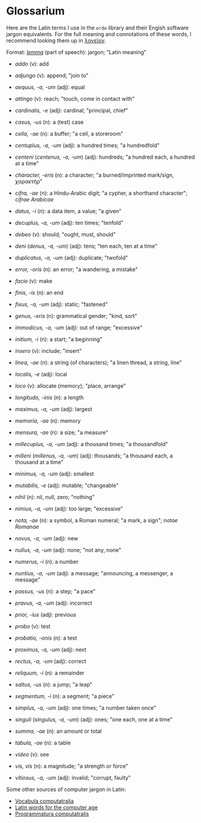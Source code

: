 # Glossarium

Here are the Latin terms I use in the `ordo` library and their Engish software
jargon equivalents.  For the full meaning and connotations of these words, I
recommend looking them up in [λογεῖον](https://logeion.uchicago.edu).

Format: _[lemma][1]_ (part of speech): jargon; "Latin meaning"

[1]: https://en.wikipedia.org/wiki/Lemma_(morphology)

- _addo_ (v): add
- _adjungo_ (v): append; "join to"
- _aequus, -a, -um_ (adj): equal
- _attingo_ (v): reach; "touch, come in contact with"


- _cardinalis, -e_ (adj): cardinal; "principal, chief"
- _casus, -us_ (n): a (test) case
- _cella, -ae_ (n): a buffer; "a cell, a storeroom"
- _centuplus, -a, -um_ (adj): a hundred times; "a hundredfold"
- _centeni_ (_centenus, -a, -um_) (adj): hundreds; "a hundred each, a hundred at a time"
- _character, -eris_ (n): a character; "a burned/imprinted mark/sign, χαρακτήρ"
- _cifra, -ae_ (n): a Hindu-Arabic digit; "a cypher, a shorthand character"; _cifrae Arabicae_ 


- _datus, -i_ (n): a data item, a value; "a given"
- _decuplus, -a, -um_ (adj): ten times; "tenfold"
- _debeo_ (v): should; "ought, must, should"
- _deni_ (_denus, -a, -um_) (adj): tens; "ten each, ten at a time"
- _duplicatus, -a, -um_ (adj): duplicate; "twofold"


- _error, -oris_ (n): an error; "a wandering, a mistake"


- _facio_ (v): make
- _finis, -is_ (n): an end
- _fixus, -a, -um_ (adj): static; "fastened"


- _genus, -eris_ (n): grammatical gender; "kind, sort"


- _immodicus, -a, -um_ (adj): out of range; "excessive"
- _initium, -i_ (n): a start; "a beginning"
- _insero_ (v): include; "insert"


- _linea, -ae_ (n): a string (of characters); "a linen thread, a string, line"
- _localis, -e_ (adj): local
- _loco_ (v): allocate (memory); "place, arrange"
- _longitudo, -inis_ (n): a length


- _maximus, -a, -um_ (adj): largest
- _memoria, -ae_ (n): memory
- _mensura, -ae_ (n): a size; "a measure"
- _millecuplus, -a, -um_ (adj): a thousand times; "a thousandfold"
- _milleni_ (_millenus, -a, -um_) (adj): thousands; "a thousand each, a thousand at a time"
- _minimus, -a, -um_ (adj): smallest
- _mutabilis, -e_ (adj): mutable; "changeable"


- _nihil_ (n): nil, null, zero; "nothing"
- _nimius, -a, -um_ (adj): too large; "excessive"
- _nota, -ae_ (n): a symbol, a Roman numeral; "a mark, a sign"; _notae Romanae_
- _novus, -a, -um_ (adj): new
- _nullus, -a, -um_ (adj): none; "not any, none"
- _numerus, -i_ (n): a number
- _nuntius, -a, -um_ (adj): a message; "announcing, a messenger, a message"


- _passus, -us_ (n): a step; "a pace"
- _pravus, -a, -um_ (adj): incorrect
- _prior, -ius_ (adj): previous
- _probo_ (v): test
- _probatio, -onis_ (n): a test
- _proximus, -a, -um_ (adj): next


- _rectus, -a, -um_ (adj): correct
- _reliquum, -i_ (n): a remainder


- _saltus, -us_ (n): a jump; "a leap"
- _segmentum, -i_ (n): a segment; "a piece"
- _simplus, -a, -um_ (adj): one times; "a number taken once"
- _singuli_ (_singulus, -a, -um_) (adj): ones; "one each, one at a time"
- _summa, -ae_ (n): an amount or total


- _tabula, -ae_ (n): a table


- _video_ (v): see
- _vis, vis_ (n): a magnitude; "a strength or force"
- _vitiosus, -a, -um_ (adj): invalid; "corrupt, faulty"


Some other sources of computer jargon in Latin:

- [Vocabula computatralia](http://www.obta.uw.edu.pl/%7Edraco/docs/voccomp.html)
- [Latin words for the computer age](http://newlatin.scienceontheweb.net)
- [Programmatura computatralis](https://la.wikipedia.org/wiki/Programmatura_computatralis)
